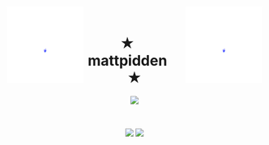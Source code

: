 <img align="left" src="https://github.com/mattpidden/mattpidden/blob/main/bluecorfetti.gif?raw=true" width="30%" style="display:inline;"><img align="right" src="https://github.com/mattpidden/mattpidden/blob/main/bluecorfetti.gif?raw=true" width="30%" style="display:inline;">
<br>
<p align="center">
    <h1 align="center">★&emsp;mattpidden&emsp;★</h1>
</p>
<p align="center">
    <img src="https://readme-typing-svg.herokuapp.com/?lines=Hello+There;Welcome+To+My+Profile!;Take+A+Look+Around!&font=Fira%20Code&color=%335da1&center=true&width=280&height=50">
</p>
<br>
<p align="center">
    <a href="https://leetcode.com/drknzz/"><img width="52.3%" src="https://github-readme-stats.vercel.app/api?username=mattpidden&show_icons=true&theme=transparent"></a>
    <a href="https://github.com/mattpidden"><img width="40%" src="https://github-readme-stats.vercel.app/api/top-langs/?username=mattpidden&theme=transparent&layout=compact"></a>

</p>
